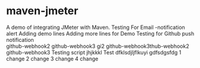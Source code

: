 # maven-jmeter
A demo of integrating JMeter with Maven.
Testing
For Email -notification alert
Adding demo lines
Adding more lines for Demo
Testing for Github push notification  
github-webhook2
github-webhook3
gi2
github-webhook3thub-webhook2
github-webhook3
Testing script
jhjkkkl
Test
dfklsdjljflkuyi
gdfsdgsfdg
1 change
2 change
3 change
4 change
